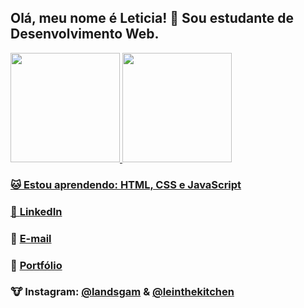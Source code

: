 ## Olá, meu nome é Leticia! 🐰 Sou estudante de Desenvolvimento Web.

<div>
  <a href="https://github.com/lichtle">
  <img height="175em"  src="https://github-readme-stats.vercel.app/api?username=lichtle&show_icons=true&theme=tokyonight&include_all_commits=true&count_private=true"/>
   <img  height ="175em" src="https://github-readme-stats.vercel.app/api/top-langs/?username=lichtle&&langs_count=7&theme=tokyonight"/>
  </div>
  
  <h3>🐱 Estou aprendendo: HTML, CSS e JavaScript</h3>
  <h3>🐨 <a href="https://www.linkedin.com/in/leticianegreiros/" target="_blank">LinkedIn</a></h3>
  <h3>🐘 <a href="mailto:leticia.negreiros@outlook.com">E-mail</a></h3>
  <h3>🐑 <a href="https://lichtle.github.io/" target="_blank">Portfólio</a></h3>
  <h3>🐮 Instagram: <a href="https://instagram.com/landsgam" target="_blank">@landsgam</a> & <a href="https://instagram.com/leinthekitchen" target="_blank">@leinthekitchen</a></h3>

  <!--
**lichtle/lichtle** is a ✨ _special_ ✨ repository because its `README.md` (this file) appears on your GitHub profile.

Here are some ideas to get you started:

- 🔭 I’m currently working on ...
- 🌱 I’m currently learning ...
- 👯 I’m looking to collaborate on ...
- 🤔 I’m looking for help with ...
- 💬 Ask me about ...
- 📫 How to reach me: ...
- 😄 Pronouns: ...
- ⚡ Fun fact: ...
-->

